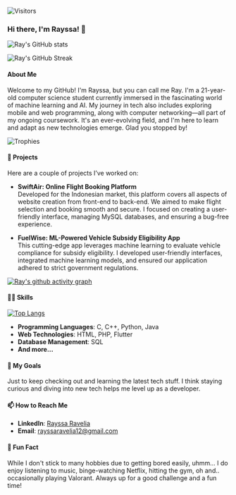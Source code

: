![Visitors](https://komarev.com/ghpvc/?username=rayrednet&color=blueviolet)

### Hi there, I'm Rayssa! 👋

![Ray's GitHub stats](https://github-readme-stats.vercel.app/api?username=rayrednet&show_icons=true&theme=tokyonight)

![Ray's GitHub Streak](https://github-readme-streak-stats.herokuapp.com/?user=rayrednet&theme=tokyonight&hide_border=true)

#### About Me
Welcome to my GitHub! I'm Rayssa, but you can call me Ray. I'm a 21-year-old computer science student currently immersed in the fascinating world of machine learning and AI. My journey in tech also includes exploring mobile and web programming, along with computer networking—all part of my ongoing coursework. It's an ever-evolving field, and I'm here to learn and adapt as new technologies emerge. Glad you stopped by!

![Trophies](https://github-profile-trophy.vercel.app/?username=rayrednet&theme=dracula&no-bg=true&no-frame=true&margin-w=15&margin-h=15)

#### 🌱 Projects
Here are a couple of projects I’ve worked on:
- **SwiftAir: Online Flight Booking Platform**  
  Developed for the Indonesian market, this platform covers all aspects of website creation from front-end to back-end. We aimed to make flight selection and booking smooth and secure. I focused on creating a user-friendly interface, managing MySQL databases, and ensuring a bug-free experience.

- **FuelWise: ML-Powered Vehicle Subsidy Eligibility App**  
  This cutting-edge app leverages machine learning to evaluate vehicle compliance for subsidy eligibility. I developed user-friendly interfaces, integrated machine learning models, and ensured our application adhered to strict government regulations.

[![Ray's github activity graph](https://github-readme-activity-graph.vercel.app/graph?username=rayrednet&theme=xcode)](https://github.com/ashutosh00710/github-readme-activity-graph)

#### 👩‍💻 Skills

[![Top Langs](https://github-readme-stats.vercel.app/api/top-langs/?username=rayrednet&layout=compact&theme=tokyonight)](https://github.com/anuraghazra/github-readme-stats)

- **Programming Languages**: C, C++, Python, Java
- **Web Technologies**: HTML, PHP, Flutter
- **Database Management**: SQL
- **And more...**

#### 🎯 My Goals
Just to keep checking out and learning the latest tech stuff. I think staying curious and diving into new tech helps me level up as a developer.

#### 📫 How to Reach Me
- **LinkedIn**: [Rayssa Ravelia](https://www.linkedin.com/in/rayssa-ravelia-589144212/)
- **Email**: [rayssaravelia12@gmail.com](mailto:rayssaravelia12@gmail.com)

#### 🎈 Fun Fact
While I don't stick to many hobbies due to getting bored easily, uhmm... I do enjoy listening to music, binge-watching Netflix, hitting the gym, oh and.. occasionally playing Valorant. Always up for a good challenge and a fun time!
